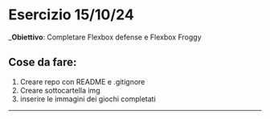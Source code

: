 # Esercizio 15/10/24    
_**Obiettivo**: Completare Flexbox defense e Flexbox Froggy

## Cose da fare:
1) Creare repo con README e .gitignore
2) Creare sottocartella img
3) inserire le immagini dei giochi completati
<hr>